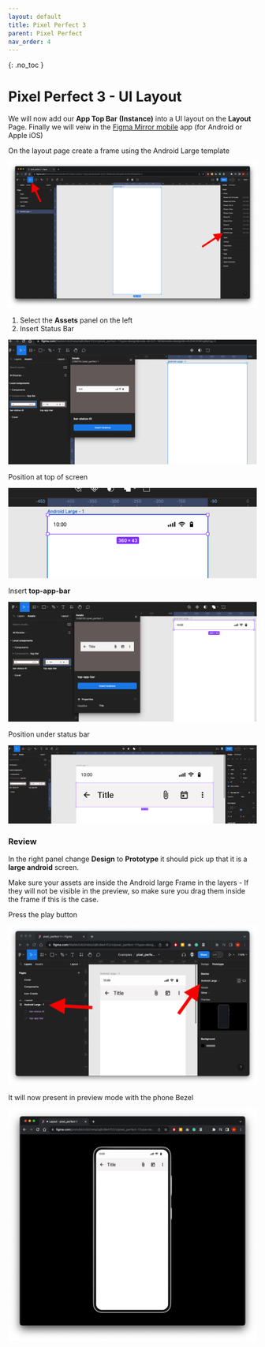 ```yaml
---
layout: default
title: Pixel Perfect 3
parent: Pixel Perfect
nav_order: 4
---
```


{: .no_toc }

# Pixel Perfect 3 - UI Layout

We will now add our **App Top Bar** **(Instance)** into a UI layout on the **Layout** Page. Finally we will veiw in the [Figma Mirror mobile](https://martinsolent.github.io/figma/) app (for Android or Apple iOS)

On the layout page create a frame using the Android Large template

![](../images/pixel_perfect/screen/screen_1.png)

1. Select the **Assets** panel on the left 
2. Insert Status Bar

![](../images/pixel_perfect/screen/status.png)

Position at top of screen

![](../images/pixel_perfect/screen/screen_6.png)

Insert **top-app-bar**

![](../images/pixel_perfect/screen/screen_5.png)

Position under status bar

![](../images/pixel_perfect/screen/screen_4.png)

### Review

In the right panel change **Design** to **Prototype** it should pick up that it is a **large android** screen.

Make sure your assets are inside the Android large Frame in the layers - If they will not be visible in the preview, so make sure you drag them inside the frame if this is the case.

Press the play button

![](../images/pixel_perfect/screen/screen_8.png)

It will now present in preview mode with the phone  Bezel

![](../images/pixel_perfect/screen/screen_7.png)

